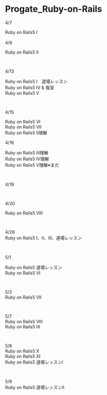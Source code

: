 # Progate_Ruby-on-Rails
4/7

Ruby on Rails5 I
<br><br>
4/9<br>

Ruby on Rails5 Ⅱ

<br>

4/13<br>

Ruby on Rails5 I　道場レッスン<br>
Ruby on Rails5 Ⅳ & 復習<br>
Ruby on Rails5 Ⅴ

<br>

4/15<br>

Ruby on Rails5 Ⅵ<br>
Ruby on Rails5 Ⅶ<br>
Ruby on Rails5 Ⅱ理解

4/16<br>

Ruby on Rails5 Ⅲ理解<br>
Ruby on Rails5 Ⅳ理解<br>
Ruby on Rails5 Ⅴ理解※まだ<br>

<br>

4/19<br>

<br>

4/20<br>

Ruby on Rails5 Ⅷ<br>

<br>

4/26<br>
Ruby on Rails5 I、II、III、道場レッスン

<br>

5/1<br>

Ruby on Rails5 道場レッスン<br>
Ruby on Rails5 VI<br>

<br>

5/3<br>
Ruby on Rails5 Ⅶ<br>

<br>

5/7<br>
Ruby on Rails5 VIII<br>
Ruby on Rails5 Ⅸ<br>


<br>

5/8<br>
Ruby on Rails5 Ⅹ<br>
Ruby on Rails5 Ⅺ<br>
Ruby on Rails5 道場レッスンⅠ

<br>

5/9<br>
Ruby on Rails5 道場レッスンⅡ
